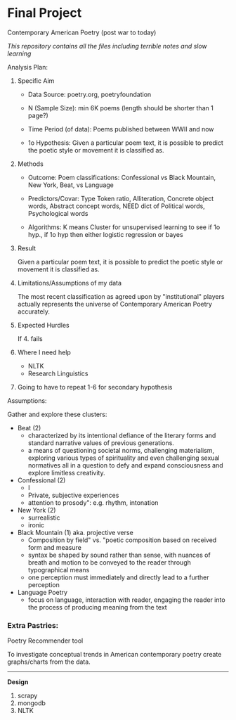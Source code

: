 # Final Project
Contemporary American Poetry (post war to today)

*This repository contains all the files including terrible notes and slow learning*

Analysis Plan:

1. Specific Aim
    
    * Data Source: poetry.org, poetryfoundation

    * N (Sample Size): min 6K poems (length should be shorter than 1 page?)
    
    * Time Period (of data): Poems published between WWII and now
    
    * 1o Hypothesis: Given a particular poem text, it is possible to predict the poetic style or movement it is classified as.

2. Methods
    * Outcome: Poem classifications: Confessional vs Black Mountain, New York, Beat, vs Language

    * Predictors/Covar: Type Token ratio, Alliteration, Concrete object words, Abstract concept words, NEED dict of Political words, Psychological words
    
    * Algorithms: K means Cluster for unsupervised learning to see if 1o hyp., if 1o hyp then either logistic regression or bayes

3. Result

    Given a particular poem text, it is possible to predict the poetic style or movement it is classified as.

4. Limitations/Assumptions of my data

    The most recent classification as agreed upon by "institutional" players actually represents the universe of Contemporary American Poetry accurately.

5. Expected Hurdles
    
    If 4. fails

6. Where I need help
    * NLTK
    * Research Linguistics

7. Going to have to repeat 1-6 for secondary hypothesis

Assumptions:

Gather and explore these clusters:
* Beat (2)
  - characterized by its intentional defiance of the literary forms and standard narrative values of previous generations.
  - a means of questioning societal norms, challenging materialism, exploring various types of spirituality and even challenging sexual normatives all in a question to defy and expand consciousness and explore limitless creativity.
* Confessional (2)
  - I
  - Private, subjective experiences
  - attention to prosody": e.g. rhythm, intonation
* New York (2)
  - surrealistic
  - ironic
* Black Mountain (1) aka. projective verse
  - Composition by field" vs. "poetic composition based on received form and measure
  - syntax be shaped by sound rather than sense, with nuances of breath and motion to be conveyed to the reader through typographical means
  - one perception must immediately and directly lead to a further perception
* Language Poetry
  - focus on language, interaction with reader, engaging the reader into the process of producing meaning from the text

### Extra Pastries: 
Poetry Recommender tool

To investigate conceptual trends in American contemporary poetry create graphs/charts from the data. 

----
__Design__

1. scrapy
2. mongodb
3. NLTK

